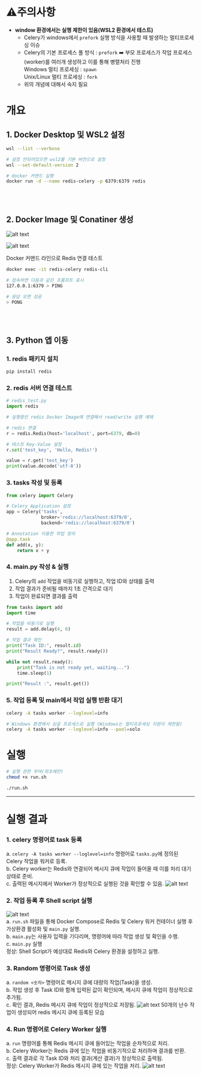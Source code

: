 # ⚠️주의사항

* **window 환경에서는 실행 제한이 있음(WSL2 환경에서 테스트)**
    * Celery가 windows에서 `prefork` 실행 방식을 사용할 때 발생하는 멀티프로세싱 이슈
    * Celery의 기본 프로세스 풀 방식 : `prefork` ➡️ 부모 프로세스가 작업 프로세스(worker)를 여러개 생성하고 이를 통해 병렬처리 진행<br>
      Windows 멀티 프로세싱 : `spawn`<br>
      Unix/Linux 멀티 프로세싱 : `fork`<br>
    * 위의 개념에 대해서 숙지 필요


# 개요


## 1. Docker Desktop 및 WSL2 설정
```bash
wsl --list --verbose

# 설정 안되어있으면 wsl2를 기본 버전으로 설정
wsl --set-default-version 2

# docker 커맨드 실행
docker run -d --name redis-celery -p 6379:6379 redis
```
<br/><br/>

## 2. Docker Image 및 Conatiner 생성
![alt text](readmeImgs/image.png)

![alt text](readmeImgs/image-1.png)

Docker 커맨드 라인으로 Redis 연결 테스트
```bash
docker exec -it redis-celery redis-cli

# 접속하면 다음과 같은 프롬프트 표시
127.0.0.1:6379 > PING

# 응답 오면 성공
> PONG
```
<br/><br/>


## 3. Python 앱 이동

### 1. redis 패키지 설치</br>
```bash
pip install redis
```


### 2. redis 서버 연결 테스트
```python
# redis_test.py
import redis

# 실행중인 redis Docker Image에 연결해서 read/write 실행 예제

# redis 연결
r = redis.Redis(host='localhost', port=6379, db=0)

# 테스트 Key-Value 설정
r.set('test_key', 'Hello, Redis!')

value = r.get('test_key')
print(value.decode('utf-8'))
```

### 3. tasks 작성 및 등록
```python
from celery import Celery

# Celery Application 설정
app = Celery('tasks', 
             broker='redis://localhost:6379/0',
             backend='redis://localhost:6379/0')

# Annotation 이용한 작업 정의
@app.task
def add(x, y):
    return x + y
```

### 4. main.py 작성 & 실행
1. Celery의 `add` 작업을 비동기로 실행하고, 작업 ID와 상태를 출력
2. 작업 결과가 준비될 때까지 1초 간격으로 대기
3. 작업이 완료되면 결과를 출력
```python
from tasks import add
import time

# 작업을 비동기로 실행
result = add.delay(4, 6)

# 작업 결과 확인
print("Task ID:", result.id)
print("Result Ready?", result.ready())

while not result.ready():
    print("Task is not ready yet, waiting...")
    time.sleep(1)

print("Result :", result.get())
```


### 5. 작업 등록 및 main에서 작업 실행 반환 대기
```bash
celery -A tasks worker --loglevel=info

# Windows 환경에서 싱글 프로세스로 실행 (Windows는 멀티프로세싱 지원이 제한됨)
celery -A tasks worker --loglevel=info --pool=solo
```


# 실행
```bash
# 실행 권한 부여(최초에만)
chmod +x run.sh

./run.sh
```


---
# 실행 결과

### 1. celery 명령어로 task 등록
a. `celery -A tasks worker --loglevel=info` 명령어로 `tasks.py`에 정의된 Celery 작업을 워커로 등록.  
b. Celery worker는 Redis와 연결되어 메시지 큐에 작업이 들어올 때 이를 처리 대기 상태로 준비.  
c. 출력된 메시지에서 Worker가 정상적으로 실행된 것을 확인할 수 있음.
![alt text](readmeImgs/image-2.png)


### 2. 작업 등록 후 Shell script 실행
![alt text](readmeImgs/image-3.png)</br>
a. `run.sh` 파일을 통해 Docker Compose로 Redis 및 Celery 워커 컨테이너 실행 후 가상환경 활성화 및 
`main.py` 실행.  
b. `main.py`는 사용자 입력을 기다리며, 명령어에 따라 작업 생성 및 확인을 수행.  
c. `main.py` 실행  
정상: Shell Script가 예상대로 Redis와 Celery 환경을 설정하고 실행.


### 3. Random 명령어로 Task 생성
a. `random <숫자>` 명령어로 메시지 큐에 대량의 작업(Task)을 생성.  
b. 작업 생성 후 Task ID와 함께 입력된 값이 확인되며, 메시지 큐에 작업이 정상적으로 추가됨.  
c. 확인 결과, Redis 메시지 큐에 작업이 정상적으로 저장됨.
![alt text](readmeImgs/image-4.png)
50개의 난수 작업이 생성되어 redis 메시지 큐에 등록된 모습

### 4. Run 명령어로 Celery Worker 실행
a. `run` 명령어를 통해 Redis 메시지 큐에 들어있는 작업을 순차적으로 처리.  
b. Celery Worker는 Redis 큐에 있는 작업을 비동기적으로 처리하며 결과를 반환.  
c. 출력 결과로 각 Task ID와 처리 결과(계산 결과)가 정상적으로 출력됨.  
정상: Celery Worker가 Redis 메시지 큐에 있는 작업을 처리.
![alt text](readmeImgs/image-5.png)
